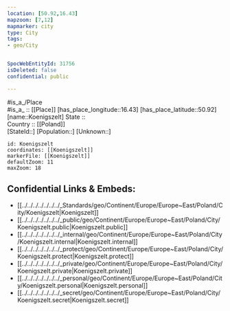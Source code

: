 ```yaml
---
location: [50.92,16.43] 
mapzoom: [7,12] 
mapmarker: city 
type: City
tags:
- geo/City


SpocWebEntityId: 31756
isDeleted: false
confidential: public

---
```

#is_a_/Place  
#is_a_ :: [[Place]] 
[has_place_longitude::16.43] 
[has_place_latitude::50.92] 
[name::Koenigszelt] 
State ::  
Country :: [[Poland]]  
[StateId::] 
[Population::] 
[Unknown::] 


```leaflet
id: Koenigszelt
coordinates: [[Koenigszelt]] 
markerFile: [[Koenigszelt]] 
defaultZoom: 11 
maxZoom: 18
```


## Confidential Links & Embeds: 
- [[../../../../../../../_Standards/geo/Continent/Europe/Europe~East/Poland/City/Koenigszelt|Koenigszelt]] 
- [[../../../../../../../_public/geo/Continent/Europe/Europe~East/Poland/City/Koenigszelt.public|Koenigszelt.public]] 
- [[../../../../../../../_internal/geo/Continent/Europe/Europe~East/Poland/City/Koenigszelt.internal|Koenigszelt.internal]] 
- [[../../../../../../../_protect/geo/Continent/Europe/Europe~East/Poland/City/Koenigszelt.protect|Koenigszelt.protect]] 
- [[../../../../../../../_private/geo/Continent/Europe/Europe~East/Poland/City/Koenigszelt.private|Koenigszelt.private]] 
- [[../../../../../../../_personal/geo/Continent/Europe/Europe~East/Poland/City/Koenigszelt.personal|Koenigszelt.personal]] 
- [[../../../../../../../_secret/geo/Continent/Europe/Europe~East/Poland/City/Koenigszelt.secret|Koenigszelt.secret]] 
